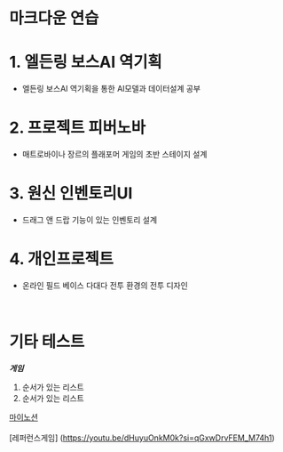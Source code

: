 
# 마크다운 연습

# 1. 엘든링 보스AI 역기획
- 엘든링 보스AI 역기획을 통한 AI모델과 데이터설계 공부
# 2. 프로젝트 피버노바
- 매트로바이나 장르의 플래포머 게임의 초반 스테이지 설계
# 3. 원신 인벤토리UI 
- 드래그 앤 드랍 기능이 있는 인벤토리 설계
# 4. 개인프로젝트
- 온라인 필드 베이스 다대다 전투 환경의 전투 디자인
</br>



# 기타 테스트
__*게임*__</br>

1. 순서가 있는 리스트
2. 순서가 있는 리스트

[마이노션](https://atentsgamedesign.notion.site/UXUI-58fbd6f6b6594252afe75f2e6078dd36?pvs=4)
</br>
</br>
[레퍼런스게임] (https://youtu.be/dHuyuOnkM0k?si=qGxwDrvFEM_M74h1)
<!-- 링크 넣는법 {레퍼런스게임} -->
<!-- 제목 1
=====
제목 2
-----
타이틀
=====
타이틀
----- -->
